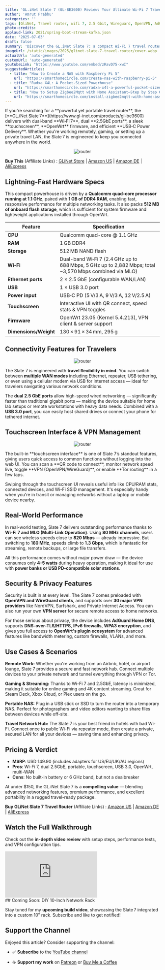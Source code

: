 ```yaml
---
title: 'GL.iNet Slate 7 (GL‑BE3600) Review: Your Ultimate Wi‑Fi 7 Travel Router'
author: 'Amrut Prabhu'
categories: ''
tags: [GliNet, Travel router, wifi 7, 2.5 Gbit, Wireguard, OpenVPN, AdGuard]
photo-credits:
applaud-link: 2021/spring-boot-stream-kafka.json
date: '2025-07-03'
draft: false
summary: 'Discover the GL.iNet Slate 7: a compact Wi‑Fi 7 travel router with dual 2.5GbE ports, touchscreen interface, and OpenWrt for secure, high-speed connectivity anywhere.'
imageUrl: /static/images/2025/glinet-slate-7-travel-router/cover.webp
actualUrl: 'auto-generated'
customUrl: 'auto-generated'
youtubeLink: "https://www.youtube.com/embed/zRavD75-xwI"
suggestedArticles:
  - title: "How to Create a NAS with Raspberry Pi 5"
    url: "https://smarthomecircle.com/create-nas-with-raspberry-pi-5"
  - title: "Radxa X4L: A Pocket‑Sized Powerhouse"
    url: "https://smarthomecircle.com/radxa-x4l-a-powerful-pocket-sized-computer"
  - title: "How to Setup Zigbee2Mqtt with Home Assistant—Step by Step Guide"
    url: "https://smarthomecircle.com/install-zigbee2mqtt-with-home-assistant"
---
```

<TOCInline toc={props.toc} asDisclosure />  
If you're searching for a **powerful yet portable travel router**, the [**GL.iNet Slate 7**](https://www.gl-inet.com/products/gl-be3600) delivers with dual‑band **Wi‑Fi 7**, dual **2.5GbE ports**, a sleek **touchscreen**, **OpenWrt** firmware, and efficient **USB‑C Power Delivery**. Whether you're working remotely, gaming, or setting up a private travel LAN, the Slate 7 is engineered to keep you connected anywhere in the world.

<p align="center">
  <img src="/static/images/2025/glinet-slate-7-travel-router/1-router.webp" alt="router" />
</p>

**Buy This** (Affiliate Links) : [GLiNet Store](https://link.gl-inet.com/be3600-smarthomecircle-eustore-250523) | [Amazon US](https://amzn.to/3IwT8t7) \| [Amazon DE](https://amzn.to/44FkqWP) \| [AliExpress](https://s.click.aliexpress.com/e/_oDLL1GK)

## Lightning-Fast Hardware Specs

This compact powerhouse is driven by a **Qualcomm quad-core processor running at 1.1 GHz**, paired with **1 GB of DDR4 RAM**, enabling fast, responsive performance for multiple networking tasks. It also packs **512 MB of onboard flash storage**, which is sufficient for system firmware and lightweight applications installed through OpenWrt.

| Feature                | Specification |
|-----------------------|---------------|
| **CPU**               | Qualcomm quad-core @ 1.1 GHz |
| **RAM**               | 1 GB DDR4 |
| **Storage**           | 512 MB NAND flash |
| **Wi‑Fi**             | Dual-band Wi‑Fi 7 (2.4 GHz up to 688 Mbps, 5 GHz up to 2,882 Mbps; total ~3,570 Mbps combined via MLO) |
| **Ethernet ports**    | 2 × 2.5 GbE (configurable WAN/LAN) |
| **USB**               | 1 × USB 3.0 port |
| **Power input**       | USB‑C PD (5 V/3 A, 9 V/3 A, 12 V/2.5 A) |
| **Touchscreen**       | Interactive UI with QR connect, speed stats & VPN toggles |
| **Firmware**          | OpenWrt 23.05 (Kernel 5.4.213), VPN client & server support |
| **Dimensions/Weight** | 130 × 91 × 34 mm, 295 g |

## Connectivity Features for Travelers
<p align="center">
  <img src="/static/images/2025/glinet-slate-7-travel-router/3-lan.webp" alt="router" />
</p>

The Slate 7 is engineered with **travel flexibility in mind**. You can switch between **multiple WAN modes** including Ethernet, repeater, USB tethering, or even using a cellular modem via USB for internet access — ideal for travelers navigating various network conditions.

The **dual 2.5 GbE ports** allow high-speed wired networking — significantly faster than traditional gigabit ports — making the device suitable for home lab setups or remote workstations with heavy data needs. Combined with a **USB 3.0 port**, you can easily host shared drives or connect your phone for tethered internet.

## Touchscreen Interface & VPN Management
<p align="center">
  <img src="/static/images/2025/glinet-slate-7-travel-router/2-tor.webp" alt="router" />
</p>
The built-in **touchscreen interface** is one of Slate 7’s standout features, giving users quick access to common functions without logging into the web UI. You can scan a **QR code to connect**, monitor network speed live, toggle **VPN (OpenVPN/WireGuard)**, or enable **Tor routing** in a few taps.

Swiping through the touchscreen UI reveals useful info like CPU/RAM stats, connected devices, and Wi-Fi SSID management. It's especially handy when you're in transit or managing networks without a laptop or mobile device nearby.

## Real-World Performance

In real-world testing, Slate 7 delivers outstanding performance thanks to **Wi-Fi 7 and MLO (Multi-Link Operation)**. Using **80 MHz channels**, users can see wireless speeds close to **820 Mbps** — already impressive. But switching to **160 MHz**, speeds climb to **1.3 Gbps**, which is fantastic for streaming, remote backups, or large file transfers.

All this performance comes without major power draw — the device consumes only **4–5 watts** during heavy operation, making it ideal for use with **power banks or USB PD-compatible solar stations**.

## Security & Privacy Features

Security is built in at every level. The Slate 7 comes preloaded with **OpenVPN and WireGuard clients**, and supports over **30 major VPN providers** like NordVPN, Surfshark, and Private Internet Access. You can also run your own **VPN server** for secure remote access to home networks.

For those serious about privacy, the device includes **AdGuard Home DNS**, supports **DNS-over-TLS/HTTPS**, **IPv6 firewalls**, **WPA3 encryption**, and gives you full access to **OpenWrt's plugin ecosystem** for advanced features like bandwidth metering, custom firewalls, VLANs, and more.

## Use Cases & Scenarios

**Remote Work:** Whether you're working from an Airbnb, hotel, or airport lounge, Slate 7 provides a secure and fast network hub. Connect multiple devices to your private network and tunnel everything through VPN or Tor.

**Gaming & Streaming:** Thanks to Wi-Fi 7 and 2.5GbE, latency is minimized, making it suitable for online gaming and 4K content streaming. Great for Steam Deck, Xbox Cloud, or Plex users on the go.

**Portable NAS:** Plug in a USB stick or SSD to turn the router into a temporary NAS. Perfect for photographers and video editors wanting to share files between devices while off-site.

**Travel Network Hub:** The Slate 7 is your best friend in hotels with bad Wi-Fi. Connect once to public Wi-Fi via repeater mode, then create a private, secured LAN for all your devices — saving time and enhancing privacy.

## Pricing & Verdict

- **MSRP**: USD 149.90 (includes adapters for US/EU/UK/AU regions)
- **Pros**: Wi-Fi 7, dual 2.5GbE, portable, touchscreen, USB 3.0, OpenWrt, multi-WAN
- **Cons**: No built-in battery or 6 GHz band, but not a dealbreaker

At under $150, the GL.iNet Slate 7 is a **compelling value** — blending advanced networking features, premium performance, and excellent portability in a rugged travel-ready package.

**Buy GLiNet Slate 7 Travel Router** (Affiliate Links) : [Amazon US](https://amzn.to/3IwT8t7) \| [Amazon DE](https://amzn.to/44FkqWP) \| [AliExpress](https://s.click.aliexpress.com/e/_oDLL1GK)

## Watch the Full Walkthrough

Check out the **in-depth video review** with setup steps, performance tests, and VPN configuration tips.
<div className="md:w-1/2">
                      <iframe
                        id="video"
                        className="w-full aspect-video"
                        src="https://www.youtube.com/embed/ise2Hss3MtI"
                        frameBorder="0"
                        allow="accelerometer; autoplay; clipboard-write; encrypted-media; gyroscope; picture-in-picture"
                        allowFullScreen
                      ></iframe>
</div>
## Coming Soon: DIY 10-Inch Network Rack

Stay tuned for my **upcoming build video**, showcasing the Slate 7 integrated into a custom 10″ rack. Subscribe and like to get notified!

## Support the Channel

Enjoyed this article? Consider supporting the channel:

-   ✅ **Subscribe** to the [YouTube channel](https://www.youtube.com/@SmartHomeCircle?sub_confirmation=1)
    
-   ☕ **Support my work** on [Patreon](https://patreon.com/AmrutPrabhu) or [Buy Me a Coffee](https://www.buymeacoffee.com/amrutprabhu)


